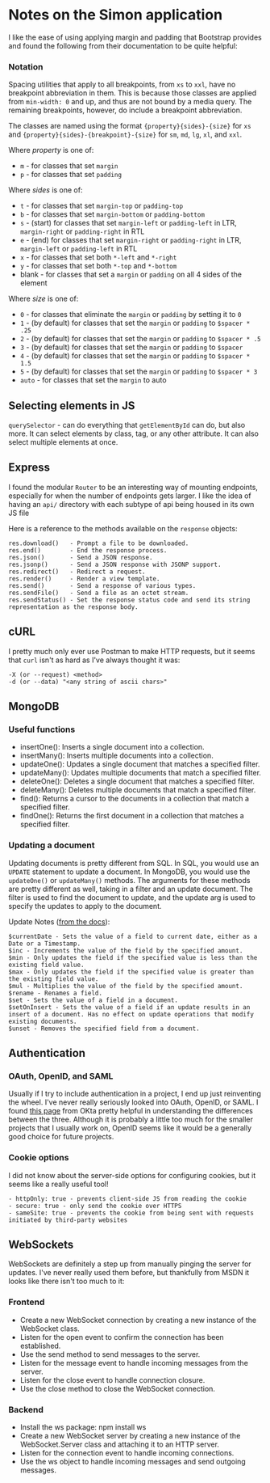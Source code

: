 # Notes on the Simon application

I like the ease of using applying margin and padding that Bootstrap provides and found the following from their documentation to be quite helpful:

### Notation

Spacing utilities that apply to all breakpoints, from `xs` to `xxl`, have no breakpoint abbreviation in them. This is because those classes are applied from `min-width: 0` and up, and thus are not bound by a media query. The remaining breakpoints, however, do include a breakpoint abbreviation.

The classes are named using the format `{property}{sides}-{size}` for `xs` and `{property}{sides}-{breakpoint}-{size}` for `sm`, `md`, `lg`, `xl`, and `xxl`.

Where _property_ is one of:

- `m` - for classes that set `margin`
- `p` - for classes that set `padding`

Where _sides_ is one of:

- `t` - for classes that set `margin-top` or `padding-top`
- `b` - for classes that set `margin-bottom` or `padding-bottom`
- `s` - (start) for classes that set `margin-left` or `padding-left` in LTR, `margin-right` or `padding-right` in RTL
- `e` - (end) for classes that set `margin-right` or `padding-right` in LTR, `margin-left` or `padding-left` in RTL
- `x` - for classes that set both `*-left` and `*-right`
- `y` - for classes that set both `*-top` and `*-bottom`
- blank - for classes that set a `margin` or `padding` on all 4 sides of the element

Where _size_ is one of:

- `0` - for classes that eliminate the `margin` or `padding` by setting it to `0`
- `1` - (by default) for classes that set the `margin` or `padding` to `$spacer * .25`
- `2` - (by default) for classes that set the `margin` or `padding` to `$spacer * .5`
- `3` - (by default) for classes that set the `margin` or `padding` to `$spacer`
- `4` - (by default) for classes that set the `margin` or `padding` to `$spacer * 1.5`
- `5` - (by default) for classes that set the `margin` or `padding` to `$spacer * 3`
- `auto` - for classes that set the `margin` to auto

## Selecting elements in JS
`querySelector` - can do everything that `getElementById` can do, but also more. It can select elements by class, tag, or any other attribute. It can also select multiple elements at once.

## Express

I found the modular `Router` to be an interesting way of mounting endpoints, especially for when the number of endpoints gets larger. I like the idea of having an `api/` directory with each subtype of api being housed in its own JS file

Here is a reference to the methods available on the `response` objects:

```
res.download()   - Prompt a file to be downloaded.
res.end()        - End the response process.
res.json()	     - Send a JSON response.
res.jsonp()	     - Send a JSON response with JSONP support.
res.redirect()   - Redirect a request.
res.render()     - Render a view template.
res.send()       - Send a response of various types.
res.sendFile()   - Send a file as an octet stream.
res.sendStatus() - Set the response status code and send its string representation as the response body.
```  

## cURL

I pretty much only ever use Postman to make HTTP requests, but it seems that `curl` isn't as hard as I've always thought it was:

```
-X (or --request) <method>
-d (or --data) "<any string of ascii chars>"
```

## MongoDB

### Useful functions

- insertOne(): Inserts a single document into a collection.
- insertMany(): Inserts multiple documents into a collection.
- updateOne(): Updates a single document that matches a specified filter.
- updateMany(): Updates multiple documents that match a specified filter.
- deleteOne(): Deletes a single document that matches a specified filter.
- deleteMany(): Deletes multiple documents that match a specified filter.
- find(): Returns a cursor to the documents in a collection that match a specified filter.
- findOne(): Returns the first document in a collection that matches a specified filter.

### Updating a document

Updating documents is pretty different from SQL. In SQL, you would use an `UPDATE` statement to update a document. In MongoDB, you would use the `updateOne()` or `updateMany()` methods. The arguments for these methods are pretty different as well, taking in a filter and an update document. The filter is used to find the document to update, and the update arg is used to specify the updates to apply to the document.

Update Notes ([from the docs](https://www.mongodb.com/docs/manual/reference/operator/update/#fields)):
``` 
$currentDate - Sets the value of a field to current date, either as a Date or a Timestamp.
$inc - Increments the value of the field by the specified amount.
$min - Only updates the field if the specified value is less than the existing field value.
$max - Only updates the field if the specified value is greater than the existing field value.
$mul - Multiplies the value of the field by the specified amount.
$rename - Renames a field.
$set - Sets the value of a field in a document.
$setOnInsert - Sets the value of a field if an update results in an insert of a document. Has no effect on update operations that modify existing documents.
$unset - Removes the specified field from a document.
```

## Authentication

### OAuth, OpenID, and SAML

Usually if I try to include authentication in a project, I end up just reinventing the wheel. I've never really seriously looked into OAuth, OpenID, or SAML. I found [this page](https://www.okta.com/identity-101/whats-the-difference-between-oauth-openid-connect-and-saml/) from OKta pretty helpful in understanding the differences between the three. Although it is probably a little too much for the smaller projects that I usually work on, OpenID seems like it would be a generally good choice for future projects.

### Cookie options

I did not know about the server-side options for configuring cookies, but it seems like a really useful tool!

```
- httpOnly: true - prevents client-side JS from reading the cookie
- secure: true - only send the cookie over HTTPS
- sameSite: true - prevents the cookie from being sent with requests initiated by third-party websites
```

## WebSockets

WebSockets are definitely a step up from manually pinging the server for updates. I've never really used them before, but thankfully from MSDN it looks like there isn't too much to it:

### Frontend
- Create a new WebSocket connection by creating a new instance of the WebSocket class.
- Listen for the open event to confirm the connection has been established.
- Use the send method to send messages to the server.
- Listen for the message event to handle incoming messages from the server.
- Listen for the close event to handle connection closure.
- Use the close method to close the WebSocket connection.

### Backend
- Install the ws package: npm install ws
- Create a new WebSocket server by creating a new instance of the WebSocket.Server class and attaching it to an HTTP server.
- Listen for the connection event to handle incoming connections.
- Use the ws object to handle incoming messages and send outgoing messages.